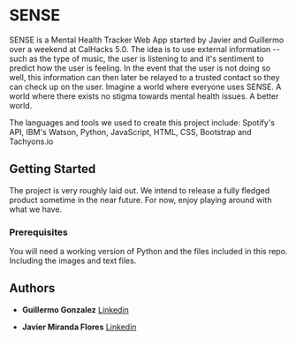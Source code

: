 # SENSE

SENSE is a Mental Health Tracker Web App started by Javier and Guillermo over a weekend at CalHacks 5.0. The idea is to use external information  -- such as the type of music, the user is listening to and it's sentiment to predict how the user is feeling. In the event that the user is not doing so well, this information can then later be relayed to a trusted contact so they can check up on the user. Imagine a world where everyone uses SENSE. A world where there exists no stigma towards mental health issues. A better world.

 The languages and tools we used to create this project include: Spotify's API, IBM's Watson, Python, JavaScript, HTML, CSS, Bootstrap and Tachyons.io

## Getting Started

The project is very roughly laid out. We intend to release a fully fledged product sometime in the near future. For now, enjoy playing around with what we have.

### Prerequisites

You will need a working version of Python and the files included in this repo. Including the images and text files.

## Authors

* **Guillermo Gonzalez** [Linkedin](https://www.linkedin.com/in/guillermo-gonzalez-a75664139/)

* **Javier Miranda Flores** [Linkedin](https://www.linkedin.com/in/javiercodes/)
